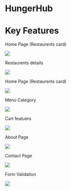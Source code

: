 # HungerHub

<h1>Key Features</h1>

<p>Home Page (Restaurents card)</p>
<img src="https://github.com/dvverma03/TheFOODIES/assets/116081426/b8963fef-f8eb-4b0f-9cbb-ddaeb8467a46">

<p>Restaurents details</p>
<img src="https://github.com/dvverma03/TheFOODIES/assets/116081426/fac4518b-14b8-4498-810c-581c69908cdf">

<p>Home Page (Restaurents card)</p>
<img src="https://github.com/dvverma03/TheFOODIES/assets/116081426/b8963fef-f8eb-4b0f-9cbb-ddaeb8467a46">

<p>Menu Category</p>
<img src="https://github.com/dvverma03/TheFOODIES/assets/116081426/27b684d1-fb7b-452d-8fc9-187d3af6badd">

<p>Cart featuers</p>
<img src="https://github.com/dvverma03/TheFOODIES/assets/116081426/4d8be40c-6ca6-4a05-9a79-b56eef3c58f0">

<p>About Page </p>
<img src="https://github.com/dvverma03/TheFOODIES/assets/116081426/6ec7cb17-5776-4f1c-9144-16787cf0d326">

<p>Contact Page</p>
<img src="https://github.com/dvverma03/TheFOODIES/assets/116081426/6480cfaa-2241-479f-9da8-ae4113911090">

<p>Form Validation</p>
<img src="https://github.com/dvverma03/TheFOODIES/assets/116081426/dede4308-c6d5-4a9c-9719-9b832d1685bc">

